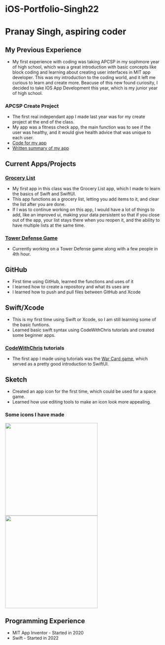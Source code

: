 # iOS-Portfolio-Singh22
# Pranay Singh, aspiring coder
## My Previous Experience
* My first experience with coding was taking APCSP in my sophmore year of high school, which was a great introduction with basic concepts like block coding and learning about creating user interfaces in MIT app developer. This was my introduction to the coding world, and it left me curious to learn and create more. Beacuse of this new found curiosity, I decided to take IOS App Development this year, which is my junior year of high school. 
### APCSP Create Project
* The first real independant app I made last year was for my create project at the end of the class.
* My app was a fitness check app, the main function was to see if the user was healthy, and it would give health advice that was unique to each user. 
* [Code for my app](https://docs.google.com/document/d/1p63aB9sUG9sxqUp9bvRLz0oVD8ch_GrwGw7GAGzH1io/edit?usp=sharing)
* [Written summary of my app](https://docs.google.com/document/d/1fgVzvcrEFoP4Dtl84nQLB18BENNpiSHjT4IuV_bA6-w/edit?usp=sharing)
## Current Apps/Projects
### [Grocery List](https://github.com/PranaySingh04/GroceryList/tree/main)
* My first app in this class was the Grocery List app, which I made to learn the basics of Swift and SwiftUI.
* This app functions as a grocery list, letting you add items to it, and clear the list after you are done.
* If I was to continue working on this app, I would have a lot of things to add, like an improved ui, making your data persistent so that if you close out of the app, your list stays there when you reopen it, and the ability to have multiple lists at the same time.
### [Tower Defense Game](https://github.com/EPHS-iOS/Tower-Defense)
* Currently working on a Tower Defense game along with a few people in 4th hour.
## GitHub
* First time using GitHub, learned the functions and uses of it
* I learned how to create a repository and what its uses are
* I learned how to push and pull files between GitHub and Xcode 
## Swift/Xcode
* This is my first time using Swift or Xcode, so I am still learning some of the basic funtions.
* Learned basic swift syntax using CodeWithChris tutorials and created some beginner apps.
### [CodeWithChris](https://www.youtube.com/c/CodeWithChris/videos) tutorials
* The first app I made using tutorials was the [War Card game](), which served as a pretty good introduction to SwiftUI. 
## Sketch
* Created an app icon for the first time, which could be used for a space game. 
* Learned how use editing tools to make an icon look more appealing.
### Some icons I have made
<img src="https://user-images.githubusercontent.com/98762826/162010051-e3010f5d-54e4-4b6d-9a2a-7d2e12202970.png" width="300" height="300">  <img src="https://user-images.githubusercontent.com/98762826/162009787-950fd002-6cc0-49b3-a6f2-0d77181392d5.png" width="300" height="300">


## Programming Experience
* MIT App Inventor - Started in 2020
* Swift - Started in 2022
